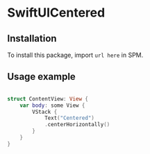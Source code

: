 # SwiftUICentered

## Installation

To install this package, import `url here` in SPM.

## Usage example

```swift

struct ContentView: View {
    var body: some View {
        VStack {
            Text("Centered")
            .centerHorizontally()
        }
    }
}

```
